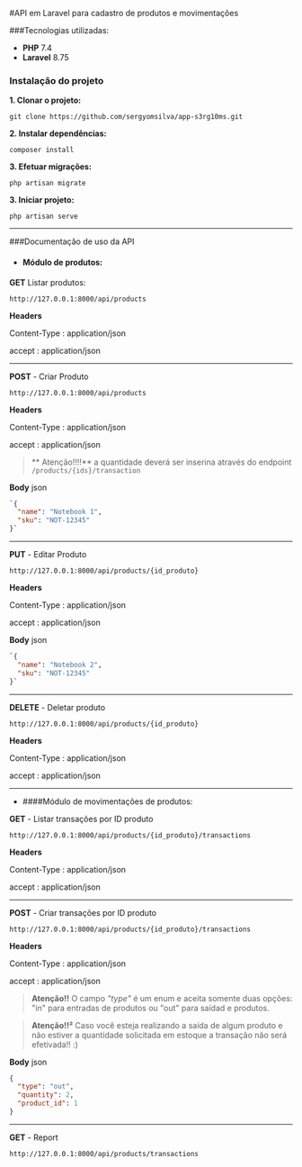 #API em Laravel para cadastro de produtos e movimentações

###Tecnologias utilizadas:

- **PHP** 7.4
- **Laravel** 8.75

### Instalação do projeto
**1. Clonar o projeto:**

`git clone https://github.com/sergyomsilva/app-s3rg10ms.git`

**2. Instalar dependências:**

`composer install`

**3. Efetuar migrações:**

`php artisan migrate`

**3. Iniciar projeto:**

`php artisan serve`

------------
###Documentação de uso da API

- #### Módulo de produtos:

**GET** Listar produtos:

`http://127.0.0.1:8000/api/products`

**Headers**

Content-Type : application/json

accept : application/json

------------


**POST** - Criar Produto

`http://127.0.0.1:8000/api/products`

**Headers**

Content-Type : application/json

accept : application/json

>** Atenção!!!!** a quantidade deverá ser inserina através do endpoint `/products/{ids}/transaction`

**Body** json
```json
`{
  "name": "Notebook 1",
  "sku": "NOT-12345"
}`
```
------------
**PUT** - Editar Produto

`http://127.0.0.1:8000/api/products/{id_produto}`

**Headers**

Content-Type : application/json

accept : application/json

**Body** json

```json
`{
  "name": "Notebook 2",
  "sku": "NOT-12345"
}`
```
------------
**DELETE** - Deletar produto

`http://127.0.0.1:8000/api/products/{id_produto}`

**Headers**

Content-Type : application/json

accept : application/json

------------


- ####Módulo de movimentações de produtos:

**GET** -  Listar transações por ID produto

`http://127.0.0.1:8000/api/products/{id_produto}/transactions`

**Headers**

Content-Type : application/json

accept : application/json

------------

**POST** - Criar transações por ID produto

`http://127.0.0.1:8000/api/products/{id_produto}/transactions`

**Headers**

Content-Type : application/json

accept : application/json

> **Atenção!!** O campo *"type"* é um enum e aceita somente duas opções: "in" para entradas de produtos ou "out" para saídad e produtos.

> **Atenção!!²** Caso você esteja realizando a saída de algum produto e não estiver a quantidade solicitada em estoque a transação não será efetivada!! :)

**Body** json
```json
{
  "type": "out",
  "quantity": 2,
  "product_id": 1
}
```

------------

**GET** - Report

`http://127.0.0.1:8000/api/products/transactions`
